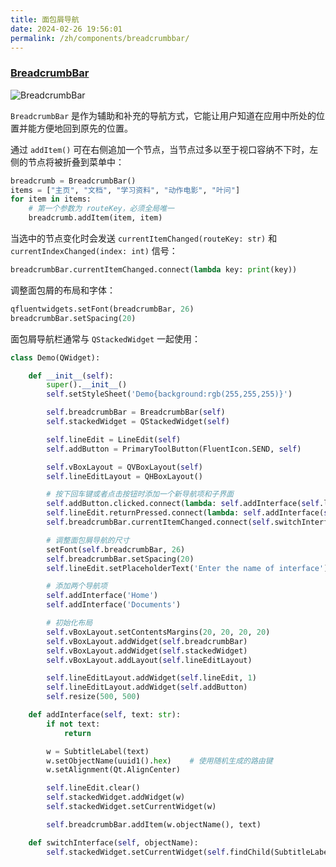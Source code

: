```yaml
---
title: 面包屑导航
date: 2024-02-26 19:56:01
permalink: /zh/components/breadcrumbbar/
---
```


### [BreadcrumbBar](https://pyqt-fluent-widgets.readthedocs.io/zh-cn/latest/autoapi/qfluentwidgets/components/navigation/breadcrumb/index.html#qfluentwidgets.components.navigation.breadcrumb.BreadcrumbBar)

![BreadcrumbBar](/img/components/breadcrumbbar/BreadCrumbBar.png)

`BreadcrumbBar` 是作为辅助和补充的导航方式，它能让用户知道在应用中所处的位置并能方便地回到原先的位置。

通过 `addItem()` 可在右侧追加一个节点，当节点过多以至于视口容纳不下时，左侧的节点将被折叠到菜单中：

```python
breadcrumb = BreadcrumbBar()
items = ["主页", "文档", "学习资料", "动作电影", "叶问"]
for item in items:
    # 第一个参数为 routeKey，必须全局唯一
    breadcrumb.addItem(item, item)
```

当选中的节点变化时会发送 `currentItemChanged(routeKey: str)` 和 `currentIndexChanged(index: int)` 信号：
```python
breadcrumbBar.currentItemChanged.connect(lambda key: print(key))
```

调整面包屑的布局和字体：
```python
qfluentwidgets.setFont(breadcrumbBar, 26)
breadcrumbBar.setSpacing(20)
```

面包屑导航栏通常与 `QStackedWidget` 一起使用：
```python
class Demo(QWidget):

    def __init__(self):
        super().__init__()
        self.setStyleSheet('Demo{background:rgb(255,255,255)}')

        self.breadcrumbBar = BreadcrumbBar(self)
        self.stackedWidget = QStackedWidget(self)

        self.lineEdit = LineEdit(self)
        self.addButton = PrimaryToolButton(FluentIcon.SEND, self)

        self.vBoxLayout = QVBoxLayout(self)
        self.lineEditLayout = QHBoxLayout()

        # 按下回车键或者点击按钮时添加一个新导航项和子界面
        self.addButton.clicked.connect(lambda: self.addInterface(self.lineEdit.text()))
        self.lineEdit.returnPressed.connect(lambda: self.addInterface(self.lineEdit.text()))
        self.breadcrumbBar.currentItemChanged.connect(self.switchInterface)

        # 调整面包屑导航的尺寸
        setFont(self.breadcrumbBar, 26)
        self.breadcrumbBar.setSpacing(20)
        self.lineEdit.setPlaceholderText('Enter the name of interface')

        # 添加两个导航项
        self.addInterface('Home')
        self.addInterface('Documents')

        # 初始化布局
        self.vBoxLayout.setContentsMargins(20, 20, 20, 20)
        self.vBoxLayout.addWidget(self.breadcrumbBar)
        self.vBoxLayout.addWidget(self.stackedWidget)
        self.vBoxLayout.addLayout(self.lineEditLayout)

        self.lineEditLayout.addWidget(self.lineEdit, 1)
        self.lineEditLayout.addWidget(self.addButton)
        self.resize(500, 500)

    def addInterface(self, text: str):
        if not text:
            return

        w = SubtitleLabel(text)
        w.setObjectName(uuid1().hex)    # 使用随机生成的路由键
        w.setAlignment(Qt.AlignCenter)

        self.lineEdit.clear()
        self.stackedWidget.addWidget(w)
        self.stackedWidget.setCurrentWidget(w)

        self.breadcrumbBar.addItem(w.objectName(), text)

    def switchInterface(self, objectName):
        self.stackedWidget.setCurrentWidget(self.findChild(SubtitleLabel, objectName))
```